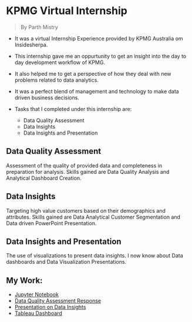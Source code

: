 # KPMG Virtual Internship
>By Parth Mistry

* It was a virtual Internship Experience provided by KPMG Australia om Insidesherpa.

* This internship gave me an oppurtunity to get an insight into the day to day development workflow of KPMG.

* It also helped me to get a perspective of how they deal with new problems related to data analytics.

* It was a perfect blend of management and technology to make data driven business decisions.

* Tasks that I completed under this internship are:
    
    * Data Quality Assessment
    * Data Insights
    * Data Insights and Presentation

## Data Quality Assessment

Assessment of the quality of provided data and completeness in preparation for analysis. Skills gained are Data Quality Analysis and Analytical Dashboard Creation.

## Data Insights

Targeting high value customers based on their demographics and attributes. Skills gained are Data Analytical Customer Segmentation and Data driven PowerPoint Presentation.

## Data Insights and Presentation

The use of visualizations to present data insights. I now know about Data dashboards and Data Visualization Presentations.

## My Work:

* [Jupyter Notebook]()
* [Data Quality Assessment Response]()
* [Presentation on Data Insights]()
* [Tableau Dashboard]() 


